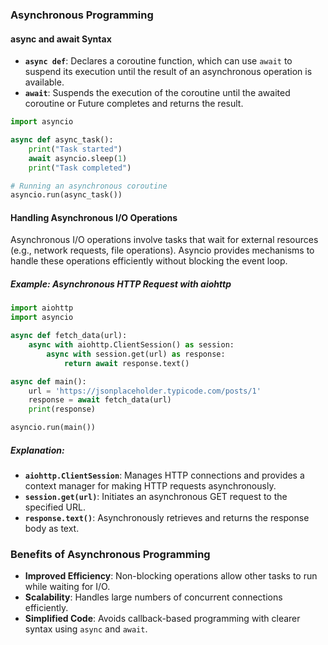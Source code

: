 ### Asynchronous Programming

#### async and await Syntax

- **`async def`**: Declares a coroutine function, which can use `await` to suspend its execution until the result of an asynchronous operation is available.
- **`await`**: Suspends the execution of the coroutine until the awaited coroutine or Future completes and returns the result.

```python
import asyncio

async def async_task():
    print("Task started")
    await asyncio.sleep(1)
    print("Task completed")

# Running an asynchronous coroutine
asyncio.run(async_task())
```

#### Handling Asynchronous I/O Operations

Asynchronous I/O operations involve tasks that wait for external resources (e.g., network requests, file operations). Asyncio provides mechanisms to handle these operations efficiently without blocking the event loop.

##### Example: Asynchronous HTTP Request with aiohttp

```python
import aiohttp
import asyncio

async def fetch_data(url):
    async with aiohttp.ClientSession() as session:
        async with session.get(url) as response:
            return await response.text()

async def main():
    url = 'https://jsonplaceholder.typicode.com/posts/1'
    response = await fetch_data(url)
    print(response)

asyncio.run(main())
```

##### Explanation:

- **`aiohttp.ClientSession`**: Manages HTTP connections and provides a context manager for making HTTP requests asynchronously.
- **`session.get(url)`**: Initiates an asynchronous GET request to the specified URL.
- **`response.text()`**: Asynchronously retrieves and returns the response body as text.

### Benefits of Asynchronous Programming

- **Improved Efficiency**: Non-blocking operations allow other tasks to run while waiting for I/O.
- **Scalability**: Handles large numbers of concurrent connections efficiently.
- **Simplified Code**: Avoids callback-based programming with clearer syntax using `async` and `await`.
